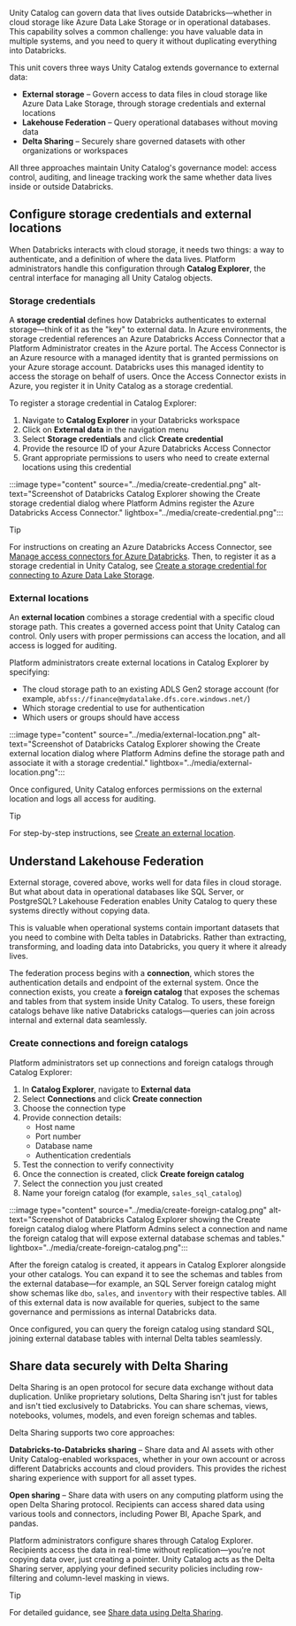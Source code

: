Unity Catalog can govern data that lives outside Databricks—whether in cloud storage like Azure Data Lake Storage or in operational databases. This capability solves a common challenge: you have valuable data in multiple systems, and you need to query it without duplicating everything into Databricks.

This unit covers three ways Unity Catalog extends governance to external data:

- **External storage** – Govern access to data files in cloud storage like Azure Data Lake Storage, through storage credentials and external locations
- **Lakehouse Federation** – Query operational databases without moving data
- **Delta Sharing** – Securely share governed datasets with other organizations or workspaces

All three approaches maintain Unity Catalog's governance model: access control, auditing, and lineage tracking work the same whether data lives inside or outside Databricks.

## Configure storage credentials and external locations

When Databricks interacts with cloud storage, it needs two things: a way to authenticate, and a definition of where the data lives. Platform administrators handle this configuration through **Catalog Explorer**, the central interface for managing all Unity Catalog objects.

### Storage credentials

A **storage credential** defines how Databricks authenticates to external storage—think of it as the "key" to external data. In Azure environments, the storage credential references an Azure Databricks Access Connector that a Platform Administrator creates in the Azure portal. The Access Connector is an Azure resource with a managed identity that is granted permissions on your Azure storage account. Databricks uses this managed identity to access the storage on behalf of users. Once the Access Connector exists in Azure, you register it in Unity Catalog as a storage credential.

To register a storage credential in Catalog Explorer:

1. Navigate to **Catalog Explorer** in your Databricks workspace
2. Click on **External data** in the navigation menu
3. Select **Storage credentials** and click **Create credential**
4. Provide the resource ID of your Azure Databricks Access Connector
5. Grant appropriate permissions to users who need to create external locations using this credential

:::image type="content" source="../media/create-credential.png" alt-text="Screenshot of Databricks Catalog Explorer showing the Create storage credential dialog where Platform Admins register the Azure Databricks Access Connector." lightbox="../media/create-credential.png":::

> [!TIP]
> For instructions on creating an Azure Databricks Access Connector, see [Manage access connectors for Azure Databricks](/azure/databricks/connect/unity-catalog/cloud-storage/azure-managed-identities?azure-portal=true). Then, to register it as a storage credential in Unity Catalog, see [Create a storage credential for connecting to Azure Data Lake Storage](/azure/databricks/connect/unity-catalog/cloud-storage/storage-credentials?azure-portal=true).

### External locations

An **external location** combines a storage credential with a specific cloud storage path. This creates a governed access point that Unity Catalog can control. Only users with proper permissions can access the location, and all access is logged for auditing.

Platform administrators create external locations in Catalog Explorer by specifying:
- The cloud storage path to an existing ADLS Gen2 storage account (for example, `abfss://finance@mydatalake.dfs.core.windows.net/`)
- Which storage credential to use for authentication
- Which users or groups should have access

:::image type="content" source="../media/external-location.png" alt-text="Screenshot of Databricks Catalog Explorer showing the Create external location dialog where Platform Admins define the storage path and associate it with a storage credential." lightbox="../media/external-location.png":::

Once configured, Unity Catalog enforces permissions on the external location and logs all access for auditing.

> [!TIP]
> For step-by-step instructions, see [Create an external location](/azure/databricks/connect/unity-catalog/cloud-storage/external-locations?azure-portal=true).

## Understand Lakehouse Federation

External storage, covered above, works well for data files in cloud storage. But what about data in operational databases like SQL Server, or PostgreSQL? Lakehouse Federation enables Unity Catalog to query these systems directly without copying data.

This is valuable when operational systems contain important datasets that you need to combine with Delta tables in Databricks. Rather than extracting, transforming, and loading data into Databricks, you query it where it already lives.

The federation process begins with a **connection**, which stores the authentication details and endpoint of the external system. Once the connection exists, you create a **foreign catalog** that exposes the schemas and tables from that system inside Unity Catalog. To users, these foreign catalogs behave like native Databricks catalogs—queries can join across internal and external data seamlessly.

### Create connections and foreign catalogs

Platform administrators set up connections and foreign catalogs through Catalog Explorer:

1. In **Catalog Explorer**, navigate to **External data**
2. Select **Connections** and click **Create connection**
3. Choose the connection type
4. Provide connection details:
   - Host name
   - Port number
   - Database name
   - Authentication credentials
5. Test the connection to verify connectivity
6. Once the connection is created, click **Create foreign catalog**
7. Select the connection you just created
8. Name your foreign catalog (for example, `sales_sql_catalog`)

:::image type="content" source="../media/create-foreign-catalog.png" alt-text="Screenshot of Databricks Catalog Explorer showing the Create foreign catalog dialog where Platform Admins select a connection and name the foreign catalog that will expose external database schemas and tables." lightbox="../media/create-foreign-catalog.png":::

After the foreign catalog is created, it appears in Catalog Explorer alongside your other catalogs. You can expand it to see the schemas and tables from the external database—for example, an SQL Server foreign catalog might show schemas like `dbo`, `sales`, and `inventory` with their respective tables. All of this external data is now available for queries, subject to the same governance and permissions as internal Databricks data.

Once configured, you can query the foreign catalog using standard SQL, joining external database tables with internal Delta tables seamlessly.

## Share data securely with Delta Sharing

Delta Sharing is an open protocol for secure data exchange without data duplication. Unlike proprietary solutions, Delta Sharing isn't just for tables and isn't tied exclusively to Databricks. You can share schemas, views, notebooks, volumes, models, and even foreign schemas and tables.

Delta Sharing supports two core approaches:

**Databricks-to-Databricks sharing** – Share data and AI assets with other Unity Catalog-enabled workspaces, whether in your own account or across different Databricks accounts and cloud providers. This provides the richest sharing experience with support for all asset types.

**Open sharing** – Share data with users on any computing platform using the open Delta Sharing protocol. Recipients can access shared data using various tools and connectors, including Power BI, Apache Spark, and pandas.

Platform administrators configure shares through Catalog Explorer. Recipients access the data in real-time without replication—you're not copying data over, just creating a pointer. Unity Catalog acts as the Delta Sharing server, applying your defined security policies including row-filtering and column-level masking in views.

> [!TIP]
> For detailed guidance, see [Share data using Delta Sharing](/azure/databricks/delta-sharing/?azure-portal=true).
